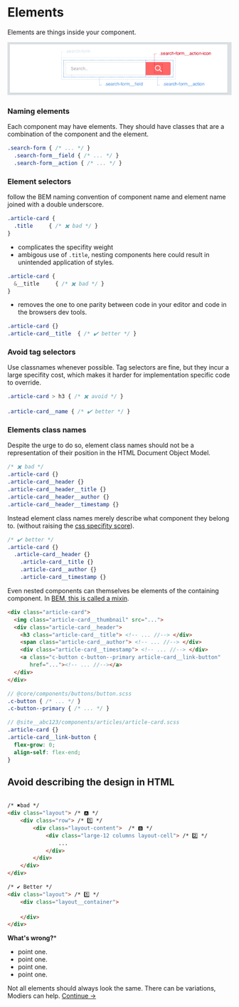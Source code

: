 Elements
==========

Elements are things inside your component.

![](../images/component-elements.png)

### Naming elements
Each component may have elements. They should have classes that are a combination of the component and the element.

```scss
.search-form { /* ... */ }
  .search-form__field { /* ... */ }
  .search-form__action { /* ... */ }
```

### Element selectors
follow the BEM naming convention of component name and element name joined with a double underscore.

```scss
.article-card {
  .title     { /* ✖️ bad */ }
}
```

* complicates the specifity weight
* ambigous use of `.title`, nesting components here could result in unintended application of styles.

```scss
.article-card {
  &__title     { /* ✖️ bad */ }
}
```

* removes the one to one parity between code in your editor and code in the browsers dev tools.


```scss
.article-card {}
.article-card__title  { /* ✔️ better */ }
```

### Avoid tag selectors
Use classnames whenever possible. Tag selectors are fine, but they incur a large specifity cost, which makes it harder for implementation specific code to override.

```scss
.article-card > h3 { /* ✖️ avoid */ }

.article-card__name { /* ✔️ better */ }
```

### Elements class names
Despite the urge to do so, element class names should not be a representation of their position in the HTML Document Object Model.

```scss
/* ✖️ bad */
.article-card {}
.article-card__header {}
.article-card__header__title {}
.article-card__header__author {}
.article-card__header__timestamp {}
```

Instead element class names merely describe what component they belong to. (without raising the [css specifity score](https://www.google.com.au/search?q=css+specifity+score)).

```scss
/* ✔️ better */
.article-card {}
  .article-card__header {}
    .article-card__title {}
    .article-card__author {}
    .article-card__timestamp {}
```

Even nested components can themselves be elements of the containing component. In [BEM, this is called a mixin](components/mixins.md).

```html
<div class="article-card">
  <img class="article-card__thumbnail" src="...">
  <div class="article-card__header">
    <h3 class="article-card__title"> <!-- ... //--> </div>
    <span class="article-card__author"> <!-- ... //--> </div>
    <div class="article-card__timestamp"> <!-- ... //--> </div>
    <a class="c-button c-button--primary article-card__link-button"
       href="..."><!-- ... //--></a>
  </div>
</div>
```

```scss
// @core/components/buttons/button.scss
.c-button { /* ... */ }
.c-button--primary { /* ... */ }
```

```scss
// @site__abc123/components/articles/article-card.scss
.article-card {}
.article-card__link-button {
  flex-grow: 0;
  align-self: flex-end;
}
```

## Avoid describing the design in HTML

```html
```

```html
/* ✖️bad */
<div class="layout"> /* 🅰️ */
    <div class="row"> /* 1️⃣ */
        <div class="layout-content">  /* 🅱️ */
            <div class="large-12 columns layout-cell"> /* 2️⃣ */
                ...
            </div>
        </div>
    </div>
</div>
```

```html
/* ✔️ Better */
<div class="layout"> /* 1️⃣ */
    <div class="layout__container">

    </div>
</div>
```

**What's wrong?***

 * point one.
 * point one.
 * point one.
 * point one.


Not all elements should always look the same. There can be variations, Modiers can help.
[Continue →](components/modifiers.md)
<!-- {p:.pull-box} -->
